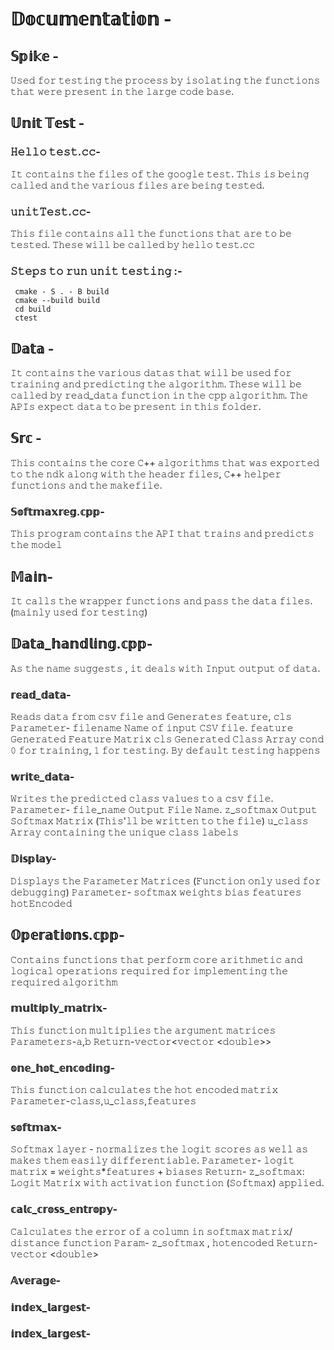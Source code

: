
# 𝔻𝕠𝕔𝕦𝕞𝕖𝕟𝕥𝕒𝕥𝕚𝕠𝕟 - 

## 𝕊𝕡𝕚𝕜𝕖 -
𝚄𝚜𝚎𝚍 𝚏𝚘𝚛 𝚝𝚎𝚜𝚝𝚒𝚗𝚐 𝚝𝚑𝚎 𝚙𝚛𝚘𝚌𝚎𝚜𝚜 𝚋𝚢 𝚒𝚜𝚘𝚕𝚊𝚝𝚒𝚗𝚐 𝚝𝚑𝚎 𝚏𝚞𝚗𝚌𝚝𝚒𝚘𝚗𝚜 𝚝𝚑𝚊𝚝 𝚠𝚎𝚛𝚎 𝚙𝚛𝚎𝚜𝚎𝚗𝚝 𝚒𝚗 𝚝𝚑𝚎 𝚕𝚊𝚛𝚐𝚎 𝚌𝚘𝚍𝚎 𝚋𝚊𝚜𝚎.

## 𝕌𝕟𝕚𝕥 𝕋𝕖𝕤𝕥 -

### 𝙷𝚎𝚕𝚕𝚘 𝚝𝚎𝚜𝚝.𝚌𝚌-
𝙸𝚝 𝚌𝚘𝚗𝚝𝚊𝚒𝚗𝚜 𝚝𝚑𝚎 𝚏𝚒𝚕𝚎𝚜 𝚘𝚏 𝚝𝚑𝚎 𝚐𝚘𝚘𝚐𝚕𝚎 𝚝𝚎𝚜𝚝. 𝚃𝚑𝚒𝚜 𝚒𝚜 𝚋𝚎𝚒𝚗𝚐 𝚌𝚊𝚕𝚕𝚎𝚍 𝚊𝚗𝚍 𝚝𝚑𝚎 𝚟𝚊𝚛𝚒𝚘𝚞𝚜 𝚏𝚒𝚕𝚎𝚜 𝚊𝚛𝚎 𝚋𝚎𝚒𝚗𝚐 𝚝𝚎𝚜𝚝𝚎𝚍.

### 𝚞𝚗𝚒𝚝𝚃𝚎𝚜𝚝.𝚌𝚌-
𝚃𝚑𝚒𝚜 𝚏𝚒𝚕𝚎 𝚌𝚘𝚗𝚝𝚊𝚒𝚗𝚜 𝚊𝚕𝚕 𝚝𝚑𝚎 𝚏𝚞𝚗𝚌𝚝𝚒𝚘𝚗𝚜 𝚝𝚑𝚊𝚝 𝚊𝚛𝚎 𝚝𝚘 𝚋𝚎 𝚝𝚎𝚜𝚝𝚎𝚍. 𝚃𝚑𝚎𝚜𝚎 𝚠𝚒𝚕𝚕 𝚋𝚎 𝚌𝚊𝚕𝚕𝚎𝚍 𝚋𝚢 𝚑𝚎𝚕𝚕𝚘 𝚝𝚎𝚜𝚝.𝚌𝚌

### 𝚂𝚝𝚎𝚙𝚜 𝚝𝚘 𝚛𝚞𝚗 𝚞𝚗𝚒𝚝 𝚝𝚎𝚜𝚝𝚒𝚗𝚐 :-

```
 cmake - S . - B build
 cmake --build build
 cd build
 ctest
 ```

## 𝔻𝕒𝕥𝕒 -
𝙸𝚝 𝚌𝚘𝚗𝚝𝚊𝚒𝚗𝚜 𝚝𝚑𝚎 𝚟𝚊𝚛𝚒𝚘𝚞𝚜 𝚍𝚊𝚝𝚊𝚜 𝚝𝚑𝚊𝚝 𝚠𝚒𝚕𝚕 𝚋𝚎 𝚞𝚜𝚎𝚍 𝚏𝚘𝚛 𝚝𝚛𝚊𝚒𝚗𝚒𝚗𝚐 𝚊𝚗𝚍 𝚙𝚛𝚎𝚍𝚒𝚌𝚝𝚒𝚗𝚐 𝚝𝚑𝚎 𝚊𝚕𝚐𝚘𝚛𝚒𝚝𝚑𝚖. 𝚃𝚑𝚎𝚜𝚎 𝚠𝚒𝚕𝚕 𝚋𝚎 𝚌𝚊𝚕𝚕𝚎𝚍 𝚋𝚢 𝚛𝚎𝚊𝚍_𝚍𝚊𝚝𝚊 𝚏𝚞𝚗𝚌𝚝𝚒𝚘𝚗 𝚒𝚗 𝚝𝚑𝚎 𝚌𝚙𝚙 𝚊𝚕𝚐𝚘𝚛𝚒𝚝𝚑𝚖. 𝚃𝚑𝚎 𝙰𝙿𝙸𝚜 𝚎𝚡𝚙𝚎𝚌𝚝 𝚍𝚊𝚝𝚊 𝚝𝚘 𝚋𝚎 𝚙𝚛𝚎𝚜𝚎𝚗𝚝 𝚒𝚗 𝚝𝚑𝚒𝚜 𝚏𝚘𝚕𝚍𝚎𝚛.

## 𝕊𝕣𝕔 -
𝚃𝚑𝚒𝚜 𝚌𝚘𝚗𝚝𝚊𝚒𝚗𝚜 𝚝𝚑𝚎 𝚌𝚘𝚛𝚎 𝙲++ 𝚊𝚕𝚐𝚘𝚛𝚒𝚝𝚑𝚖𝚜 𝚝𝚑𝚊𝚝 𝚠𝚊𝚜 𝚎𝚡𝚙𝚘𝚛𝚝𝚎𝚍 𝚝𝚘 𝚝𝚑𝚎 𝚗𝚍𝚔 𝚊𝚕𝚘𝚗𝚐 𝚠𝚒𝚝𝚑 𝚝𝚑𝚎 𝚑𝚎𝚊𝚍𝚎𝚛 𝚏𝚒𝚕𝚎𝚜, 𝙲++ 𝚑𝚎𝚕𝚙𝚎𝚛 𝚏𝚞𝚗𝚌𝚝𝚒𝚘𝚗𝚜 𝚊𝚗𝚍 𝚝𝚑𝚎 𝚖𝚊𝚔𝚎𝚏𝚒𝚕𝚎.

### 𝕊𝕠𝕗𝕥𝕞𝕒𝕩𝕣𝕖𝕘.𝕔𝕡𝕡-
𝚃𝚑𝚒𝚜 𝚙𝚛𝚘𝚐𝚛𝚊𝚖 𝚌𝚘𝚗𝚝𝚊𝚒𝚗𝚜 𝚝𝚑𝚎 𝙰𝙿𝙸 𝚝𝚑𝚊𝚝 𝚝𝚛𝚊𝚒𝚗𝚜 𝚊𝚗𝚍 𝚙𝚛𝚎𝚍𝚒𝚌𝚝𝚜 𝚝𝚑𝚎 𝚖𝚘𝚍𝚎𝚕

## 𝕄𝕒𝕚𝕟-
𝙸𝚝 𝚌𝚊𝚕𝚕𝚜 𝚝𝚑𝚎 𝚠𝚛𝚊𝚙𝚙𝚎𝚛 𝚏𝚞𝚗𝚌𝚝𝚒𝚘𝚗𝚜 𝚊𝚗𝚍 𝚙𝚊𝚜𝚜 𝚝𝚑𝚎 𝚍𝚊𝚝𝚊 𝚏𝚒𝚕𝚎𝚜.(𝚖𝚊𝚒𝚗𝚕𝚢 𝚞𝚜𝚎𝚍 𝚏𝚘𝚛 𝚝𝚎𝚜𝚝𝚒𝚗𝚐)

## 𝔻𝕒𝕥𝕒_𝕙𝕒𝕟𝕕𝕝𝕚𝕟𝕘.𝕔𝕡𝕡-
𝙰𝚜 𝚝𝚑𝚎 𝚗𝚊𝚖𝚎 𝚜𝚞𝚐𝚐𝚎𝚜𝚝𝚜 , 𝚒𝚝 𝚍𝚎𝚊𝚕𝚜 𝚠𝚒𝚝𝚑 𝙸𝚗𝚙𝚞𝚝 𝚘𝚞𝚝𝚙𝚞𝚝 𝚘𝚏 𝚍𝚊𝚝𝚊.

### 𝕣𝕖𝕒𝕕_𝕕𝕒𝕥𝕒-
𝚁𝚎𝚊𝚍𝚜 𝚍𝚊𝚝𝚊 𝚏𝚛𝚘𝚖 𝚌𝚜𝚟 𝚏𝚒𝚕𝚎 𝚊𝚗𝚍 𝙶𝚎𝚗𝚎𝚛𝚊𝚝𝚎𝚜 𝚏𝚎𝚊𝚝𝚞𝚛𝚎, 𝚌𝚕𝚜
𝙿𝚊𝚛𝚊𝚖𝚎𝚝𝚎𝚛-
 𝚏𝚒𝚕𝚎𝚗𝚊𝚖𝚎 𝙽𝚊𝚖𝚎 𝚘𝚏 𝚒𝚗𝚙𝚞𝚝 𝙲𝚂𝚅 𝚏𝚒𝚕𝚎.
𝚏𝚎𝚊𝚝𝚞𝚛𝚎 𝙶𝚎𝚗𝚎𝚛𝚊𝚝𝚎𝚍 𝙵𝚎𝚊𝚝𝚞𝚛𝚎 𝙼𝚊𝚝𝚛𝚒𝚡
𝚌𝚕𝚜 𝙶𝚎𝚗𝚎𝚛𝚊𝚝𝚎𝚍 𝙲𝚕𝚊𝚜𝚜 𝙰𝚛𝚛𝚊𝚢
𝚌𝚘𝚗𝚍 𝟶 𝚏𝚘𝚛 𝚝𝚛𝚊𝚒𝚗𝚒𝚗𝚐, 𝟷 𝚏𝚘𝚛 𝚝𝚎𝚜𝚝𝚒𝚗𝚐. 𝙱𝚢 𝚍𝚎𝚏𝚊𝚞𝚕𝚝 𝚝𝚎𝚜𝚝𝚒𝚗𝚐 𝚑𝚊𝚙𝚙𝚎𝚗𝚜


### 𝕨𝕣𝕚𝕥𝕖_𝕕𝕒𝕥𝕒-
𝚆𝚛𝚒𝚝𝚎𝚜 𝚝𝚑𝚎 𝚙𝚛𝚎𝚍𝚒𝚌𝚝𝚎𝚍 𝚌𝚕𝚊𝚜𝚜 𝚟𝚊𝚕𝚞𝚎𝚜 𝚝𝚘 𝚊 𝚌𝚜𝚟 𝚏𝚒𝚕𝚎.
𝙿𝚊𝚛𝚊𝚖𝚎𝚝𝚎𝚛-
𝚏𝚒𝚕𝚎_𝚗𝚊𝚖𝚎 𝙾𝚞𝚝𝚙𝚞𝚝 𝙵𝚒𝚕𝚎 𝙽𝚊𝚖𝚎.
 𝚣_𝚜𝚘𝚏𝚝𝚖𝚊𝚡 𝙾𝚞𝚝𝚙𝚞𝚝 𝚂𝚘𝚏𝚝𝚖𝚊𝚡 𝙼𝚊𝚝𝚛𝚒𝚡 (𝚃𝚑𝚒𝚜'𝚕𝚕 𝚋𝚎 𝚠𝚛𝚒𝚝𝚝𝚎𝚗 𝚝𝚘 𝚝𝚑𝚎 𝚏𝚒𝚕𝚎)
𝚞_𝚌𝚕𝚊𝚜𝚜 𝙰𝚛𝚛𝚊𝚢 𝚌𝚘𝚗𝚝𝚊𝚒𝚗𝚒𝚗𝚐 𝚝𝚑𝚎 𝚞𝚗𝚒𝚚𝚞𝚎 𝚌𝚕𝚊𝚜𝚜 𝚕𝚊𝚋𝚎𝚕𝚜

### 𝔻𝕚𝕤𝕡𝕝𝕒𝕪-
𝙳𝚒𝚜𝚙𝚕𝚊𝚢𝚜 𝚝𝚑𝚎 𝙿𝚊𝚛𝚊𝚖𝚎𝚝𝚎𝚛 𝙼𝚊𝚝𝚛𝚒𝚌𝚎𝚜 (𝙵𝚞𝚗𝚌𝚝𝚒𝚘𝚗 𝚘𝚗𝚕𝚢 𝚞𝚜𝚎𝚍 𝚏𝚘𝚛 𝚍𝚎𝚋𝚞𝚐𝚐𝚒𝚗𝚐)
𝙿𝚊𝚛𝚊𝚖𝚎𝚝𝚎𝚛-
𝚜𝚘𝚏𝚝𝚖𝚊𝚡 
𝚠𝚎𝚒𝚐𝚑𝚝𝚜 
𝚋𝚒𝚊𝚜 
𝚏𝚎𝚊𝚝𝚞𝚛𝚎𝚜 
𝚑𝚘𝚝𝙴𝚗𝚌𝚘𝚍𝚎𝚍

## 𝕆𝕡𝕖𝕣𝕒𝕥𝕚𝕠𝕟𝕤.𝕔𝕡𝕡-
𝙲𝚘𝚗𝚝𝚊𝚒𝚗𝚜  𝚏𝚞𝚗𝚌𝚝𝚒𝚘𝚗𝚜 𝚝𝚑𝚊𝚝 𝚙𝚎𝚛𝚏𝚘𝚛𝚖 𝚌𝚘𝚛𝚎 𝚊𝚛𝚒𝚝𝚑𝚖𝚎𝚝𝚒𝚌 𝚊𝚗𝚍 𝚕𝚘𝚐𝚒𝚌𝚊𝚕 𝚘𝚙𝚎𝚛𝚊𝚝𝚒𝚘𝚗𝚜 𝚛𝚎𝚚𝚞𝚒𝚛𝚎𝚍 𝚏𝚘𝚛 𝚒𝚖𝚙𝚕𝚎𝚖𝚎𝚗𝚝𝚒𝚗𝚐 𝚝𝚑𝚎 𝚛𝚎𝚚𝚞𝚒𝚛𝚎𝚍 𝚊𝚕𝚐𝚘𝚛𝚒𝚝𝚑𝚖

### 𝕞𝕦𝕝𝕥𝕚𝕡𝕝𝕪_𝕞𝕒𝕥𝕣𝕚𝕩-
𝚃𝚑𝚒𝚜 𝚏𝚞𝚗𝚌𝚝𝚒𝚘𝚗 𝚖𝚞𝚕𝚝𝚒𝚙𝚕𝚒𝚎𝚜 𝚝𝚑𝚎 𝚊𝚛𝚐𝚞𝚖𝚎𝚗𝚝 𝚖𝚊𝚝𝚛𝚒𝚌𝚎𝚜
𝙿𝚊𝚛𝚊𝚖𝚎𝚝𝚎𝚛𝚜-𝚊,𝚋
𝚁𝚎𝚝𝚞𝚛𝚗-𝚟𝚎𝚌𝚝𝚘𝚛<𝚟𝚎𝚌𝚝𝚘𝚛 <𝚍𝚘𝚞𝚋𝚕𝚎>>

### 𝕠𝕟𝕖_𝕙𝕠𝕥_𝕖𝕟𝕔𝕠𝕕𝕚𝕟𝕘-
𝚃𝚑𝚒𝚜 𝚏𝚞𝚗𝚌𝚝𝚒𝚘𝚗 𝚌𝚊𝚕𝚌𝚞𝚕𝚊𝚝𝚎𝚜 𝚝𝚑𝚎 𝚑𝚘𝚝 𝚎𝚗𝚌𝚘𝚍𝚎𝚍 𝚖𝚊𝚝𝚛𝚒𝚡
𝙿𝚊𝚛𝚊𝚖𝚎𝚝𝚎𝚛-𝚌𝚕𝚊𝚜𝚜,𝚞_𝚌𝚕𝚊𝚜𝚜,𝚏𝚎𝚊𝚝𝚞𝚛𝚎𝚜

### 𝕤𝕠𝕗𝕥𝕞𝕒𝕩-
𝚂𝚘𝚏𝚝𝚖𝚊𝚡 𝚕𝚊𝚢𝚎𝚛 - 𝚗𝚘𝚛𝚖𝚊𝚕𝚒𝚣𝚎𝚜 𝚝𝚑𝚎 𝚕𝚘𝚐𝚒𝚝 𝚜𝚌𝚘𝚛𝚎𝚜 𝚊𝚜 𝚠𝚎𝚕𝚕 𝚊𝚜 𝚖𝚊𝚔𝚎𝚜 𝚝𝚑𝚎𝚖 𝚎𝚊𝚜𝚒𝚕𝚢 𝚍𝚒𝚏𝚏𝚎𝚛𝚎𝚗𝚝𝚒𝚊𝚋𝚕𝚎.
𝙿𝚊𝚛𝚊𝚖𝚎𝚝𝚎𝚛- 𝚕𝚘𝚐𝚒𝚝 𝚖𝚊𝚝𝚛𝚒𝚡 = 𝚠𝚎𝚒𝚐𝚑𝚝𝚜*𝚏𝚎𝚊𝚝𝚞𝚛𝚎𝚜 + 𝚋𝚒𝚊𝚜𝚎𝚜
𝚁𝚎𝚝𝚞𝚛𝚗- 𝚣_𝚜𝚘𝚏𝚝𝚖𝚊𝚡: 𝙻𝚘𝚐𝚒𝚝 𝙼𝚊𝚝𝚛𝚒𝚡 𝚠𝚒𝚝𝚑 𝚊𝚌𝚝𝚒𝚟𝚊𝚝𝚒𝚘𝚗 𝚏𝚞𝚗𝚌𝚝𝚒𝚘𝚗 (𝚂𝚘𝚏𝚝𝚖𝚊𝚡) 𝚊𝚙𝚙𝚕𝚒𝚎𝚍.


### 𝕔𝕒𝕝𝕔_𝕔𝕣𝕠𝕤𝕤_𝕖𝕟𝕥𝕣𝕠𝕡𝕪-
𝙲𝚊𝚕𝚌𝚞𝚕𝚊𝚝𝚎𝚜 𝚝𝚑𝚎 𝚎𝚛𝚛𝚘𝚛 𝚘𝚏 𝚊 𝚌𝚘𝚕𝚞𝚖𝚗 𝚒𝚗 𝚜𝚘𝚏𝚝𝚖𝚊𝚡 𝚖𝚊𝚝𝚛𝚒𝚡/ 𝚍𝚒𝚜𝚝𝚊𝚗𝚌𝚎 𝚏𝚞𝚗𝚌𝚝𝚒𝚘𝚗
𝙿𝚊𝚛𝚊𝚖- 𝚣_𝚜𝚘𝚏𝚝𝚖𝚊𝚡 , 𝚑𝚘𝚝𝚎𝚗𝚌𝚘𝚍𝚎𝚍 
𝚁𝚎𝚝𝚞𝚛𝚗- 𝚟𝚎𝚌𝚝𝚘𝚛 <𝚍𝚘𝚞𝚋𝚕𝚎>


### 𝔸𝕧𝕖𝕣𝕒𝕘𝕖-

### 𝕚𝕟𝕕𝕖𝕩_𝕝𝕒𝕣𝕘𝕖𝕤𝕥-

### 𝕚𝕟𝕕𝕖𝕩_𝕝𝕒𝕣𝕘𝕖𝕤𝕥-





